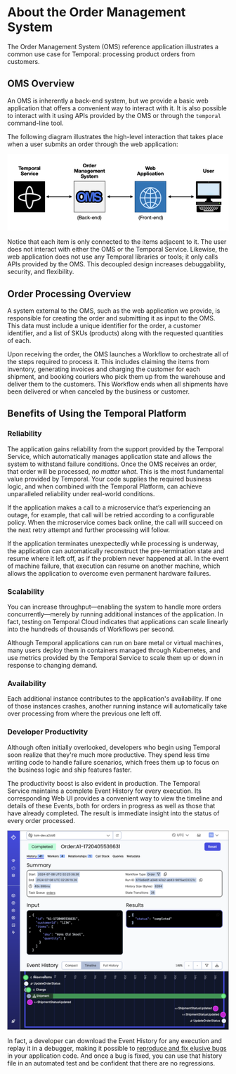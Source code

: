 # About the Order Management System 

The Order Management System (OMS) reference application illustrates a
common use case for Temporal: processing product orders from customers.

## OMS Overview

An OMS is inherently a back-end system, but we provide a basic web
application that offers a convenient way to interact with it. It is 
also possible to interact with it using APIs provided by the OMS or 
through the `temporal` command-line tool.

The following diagram illustrates the high-level interaction that
takes place when a user submits an order through the web application:

![OMS high-level overview diagram](images/high-level-overview-diagram-900w.png "OMS high-level overview diagram")

Notice that each item is only connected to the items adjacent to it.
The user does not interact with either the OMS or the Temporal
Service. Likewise, the web application does not use any Temporal
libraries or tools; it only calls APIs provided by the OMS. This
decoupled design increases debuggability, security, and flexibility.

## Order Processing Overview
A system external to the OMS, such as the web application we provide, 
is responsible for creating the order and submitting it as input to 
the OMS. This data must include a unique identifier for the order, a 
customer identifier, and a list of SKUs (products) along with the 
requested quantities of each. 

Upon receiving the order, the OMS launches a Workflow to orchestrate 
all of the steps required to process it. This includes claiming the 
items from inventory, generating invoices and charging the customer 
for each shipment, and booking couriers who pick them up from the
warehouse and deliver them to the customers. This Workflow ends when
all shipments have been delivered or when canceled by the business or 
customer.


## Benefits of Using the Temporal Platform

### Reliability
The application gains reliability from the support provided by the 
Temporal Service, which automatically manages application state and 
allows the system to withstand failure conditions. Once the OMS 
receives an order, that order will be processed, _no matter what_.
This is the most fundamental value provided by Temporal. Your code 
supplies the required business logic, and when combined with the 
Temporal Platform, can achieve unparalleled reliability under 
real-world conditions.

If the application makes a call to a microservice that’s experiencing
an outage, for example, that call will be retried according to a
configurable policy. When the microservice comes back online, the call
will succeed on the next retry attempt and further processing will
follow.

If the application terminates unexpectedly while processing is
underway, the application can automatically reconstruct the
pre-termination state and resume where it left off, as if the problem
never happened at all. In the event of machine failure, that execution 
can resume on another machine, which allows the application to overcome 
even permanent hardware failures.

### Scalability
You can increase throughput—enabling the system to handle more orders 
concurrently—merely by running additional instances of the application. 
In fact, testing on Temporal Cloud indicates that applications can
scale linearly into the hundreds of thousands of Workflows per second.

Although Temporal applications can run on bare metal or virtual 
machines, many users deploy them in containers managed through 
Kubernetes, and use metrics provided by the Temporal Service to 
scale them up or down in response to changing demand.

### Availability
Each additional instance contributes to the application's
availability. If one of those instances crashes, another running
instance will automatically take over processing from where the
previous one left off.

### Developer Productivity
Although often initially overlooked, developers who begin using 
Temporal soon realize that they're much more productive. They 
spend less time writing code to handle failure scenarios, which 
frees them up to focus on the business logic and ship features 
faster.

The productivity boost is also evident in production. The Temporal  
Service maintains a complete Event History for every execution. Its 
corresponding Web UI provides a convenient way to view the timeline 
and details of these Events, both for orders in progress as well as 
those that have already completed. The result is immediate insight 
into the status of every order processed.

![Screenshot of an Order Workflow in Temporal Web UI](images/web-ui-example.png "Screenshot of an Order Workflow in Temporal Web UI")

In fact, a developer can download the Event History for any execution 
and replay it in a debugger, making it possible to [reproduce and fix
elusive bugs](https://www.youtube.com/watch?v=fN5bIL7wc5M) in your
application code. And once a bug is fixed, you can use that history file 
in an automated test and be confident that there are no regressions.
